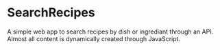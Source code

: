 # SearchRecipes
A simple web app to search recipes by dish or ingrediant through an API. Almost all content is dynamically created through JavaScript. 
